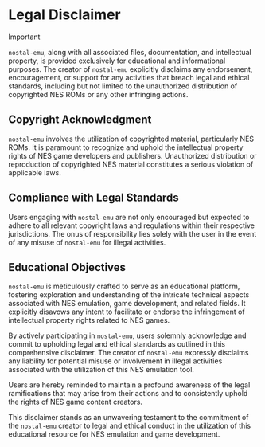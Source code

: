# Legal Disclaimer

> [!IMPORTANT]
> `nostal-emu`, along with all associated files, documentation, and intellectual property, is provided exclusively for educational and informational purposes. The creator of `nostal-emu` explicitly disclaims any endorsement, encouragement, or support for any activities that breach legal and ethical standards, including but not limited to the unauthorized distribution of copyrighted NES ROMs or any other infringing actions.

## Copyright Acknowledgment

`nostal-emu` involves the utilization of copyrighted material, particularly NES ROMs. It is paramount to recognize and uphold the intellectual property rights of NES game developers and publishers. Unauthorized distribution or reproduction of copyrighted NES material constitutes a serious violation of applicable laws.

## Compliance with Legal Standards

Users engaging with `nostal-emu` are not only encouraged but expected to adhere to all relevant copyright laws and regulations within their respective jurisdictions. The onus of responsibility lies solely with the user in the event of any misuse of `nostal-emu` for illegal activities.

## Educational Objectives

`nostal-emu` is meticulously crafted to serve as an educational platform, fostering exploration and understanding of the intricate technical aspects associated with NES emulation, game development, and related fields. It explicitly disavows any intent to facilitate or endorse the infringement of intellectual property rights related to NES games.

By actively participating in `nostal-emu`, users solemnly acknowledge and commit to upholding legal and ethical standards as outlined in this comprehensive disclaimer. The creator of `nostal-emu` expressly disclaims any liability for potential misuse or involvement in illegal activities associated with the utilization of this NES emulation tool.

Users are hereby reminded to maintain a profound awareness of the legal ramifications that may arise from their actions and to consistently uphold the rights of NES game content creators.

This disclaimer stands as an unwavering testament to the commitment of the `nostal-emu` creator to legal and ethical conduct in the utilization of this educational resource for NES emulation and game development.

